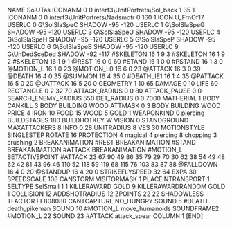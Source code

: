 NAME SolUTas
ICONANM 0 0 interf3\UnitPortrets\Sol_back 1 35 1
ICONANM 0 0 interf3\UnitPortrets\Nadsmotr 0 160 1
ICON U_FrnOf17
USERLC 			0 G\SolSlaSpeC SHADOW -95 -120
USERLC 			1 G\SolSlaSpeG SHADOW -95 -120
USERLC 			3 G\SolSlaSpeU SHADOW -95 -120
USERLC 			4 G\SolSlaSpeH SHADOW -95 -120
USERLC 			5 G\SolSlaSpeP SHADOW -95 -120
USERLC 			6 G\SolSlaSpeB SHADOW -95 -120
USERLC 			9 G\UnDedSceDed SHADOW -92 -117
#SKELETON               16 1 9 3
#SKELETON               16 1 9 2
#SKELETON               16 1 9 1
@REST      16 0 0 60
#STAND     16 1 0 0
#PSTAND    16 1 3 0
@MOTION_L  16 1 0 23
@MOTION_L0 16 6 0 23
@ATTACK    16 3 0 39
@DEATH     16 4 0 35
@SUMMON     16 4 35 0
#DEATHLIE1 16 1 4 35
@PATTACK    16 5 0 20
@UATTACK    16 5 20 0
GEOMETRY 1 10 65
DAMAGE   0 10
LIFE     60
RECTANGLE 0 2 32 70
ATTACK_RADIUS 0 0 80
ATTACK_PAUSE 0 0
SEARCH_ENEMY_RADIUS 550
DET_RADIUS 0 0 7000
MATHERIAL 1 BODY
CANKILL 3 BODY BUILDING WOOD
ATTMASK 0 3 BODY BUILDING WOOD
PRICE 4 IRON 10 FOOD 15 WOOD 5 GOLD 1
WEAPONKIND 0 piercing
BUILDSTAGES 180
BUILDHOTKEY		W
VISION 0
STANDGROUND
MAXATTACKERS 8
INFO 0 28
UNITRADIUS 8
VES 30
MOTIONSTYLE SINGLESTEP
ROTATE 16
PROTECTION 4 magical 4 piercing 8 chopping 3 crushing 2
BREAKANIMATION #REST
BREAKANIMATION #STAND
BREAKANIMATION #ATTACK
BREAKANIMATION #MOTION_L
SETACTIVEPOINT #ATTACK 23 67 90 49 86 35 79 29 70 30 62 38 54 49 48 62 42 81 43 96 46 110 52 118 59 119 68 115 76 103 83 87 88
@FALLDOWN 16 4 0 20
@STANDUP  16 4 20 0
STRIKEFLYSPEED 32 64
EXPA 30
SPEEDSCALE 108
CANSTORM
VISITORMASK 1
PLACEINTRANSPORT 1
SELTYPE SelSmall 1 1
KILLERAWARD             GOLD 9
KILLERAWARDRANDOM       GOLD 1
COLLISION 12
ADDSHOTRADIUS 12
ZPOINTS 22 22
SHADOWLESS
TFACTOR FF808080
CANTCAPTURE
NO_HUNGRY
SOUND 5 #DEATH death_pikeman
SOUND 10 #MOTION_L move_humanoids
SOUNDFRAME2 #MOTION_L 22
SOUND 23 #ATTACK attack_spear
COLUMN 1
[END]
